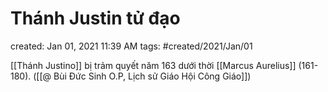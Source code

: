 # Thánh Justin tử đạo

created: Jan 01, 2021 11:39 AM
tags: #created/2021/Jan/01

[[Thánh Justino]] bị trảm quyết năm 163 dưới thời [[Marcus Aurelius]] (161-180). ([[@ Bùi Đức Sinh O.P, Lịch sử Giáo Hội Công Giáo]])